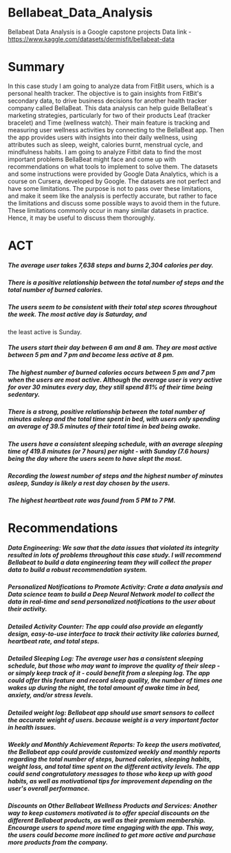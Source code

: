 # Bellabeat_Data_Analysis
Bellabeat Data Analysis is a Google capstone projects 
Data link - https://www.kaggle.com/datasets/dermisfit/bellabeat-data
# Summary
In this case study I am going to analyze data from FitBit users, which is a personal health tracker. The objective is to gain insights from FitBit's secondary data, to drive business decisions for another health tracker company called BellaBeat. This data analysis can help guide BellaBeat`s marketing strategies, particularly for two of their products Leaf (tracker bracelet) and Time (wellness watch). Their main feature is tracking and measuring user wellness activities by connecting to the BellaBeat app. Then the app provides users with insights into their daily wellness, using attributes such as sleep, weight, calories burnt, menstrual cycle, and mindfulness habits. I am going to analyze Fitbit data to find the most important problems BellaBeat might face and come up with recommendations on what tools to implement to solve them. The datasets and some instructions were provided by Google Data Analytics, which is a course on Cursera, developed by Google. The datasets are not perfect and have some limitations. The purpose is not to pass over these limitations, and make it seem like the analysis is perfectly accurate, but rather to face the limitations and discuss some possible ways to avoid them in the future. These limitations commonly occur in many similar datasets in practice. Hence, it may be useful to discuss them thoroughly.

# ACT
##### The average user takes 7,638 steps and burns 2,304 calories per day.
##### There is a positive relationship between the total number of steps and the total number of burned calories.
##### The users seem to be consistent with their total step scores throughout the week. The most active day is Saturday, and 
   the least active is Sunday.
##### The users start their day between 6 am and 8 am. They are most active between 5 pm and 7 pm and become less active at 8 pm.
##### The highest number of burned calories occurs between 5 pm and 7 pm when the users are most active. Although the average user is very active for over 30 minutes every day, they still spend 81% of their time being sedentary.
##### There is a strong, positive relationship between the total number of minutes asleep and the total time spent in bed, with users only spending an average of 39.5 minutes of their total time in bed being awake.
##### The users have a consistent sleeping schedule, with an average sleeping time of 419.8 minutes (or 7 hours) per night - with Sunday (7.6 hours) being the day where the users seem to have slept the most.
##### Recording the lowest number of steps and the highest number of minutes asleep, Sunday is likely a rest day chosen by the users.
##### The highest heartbeat rate was found from 5 PM to 7 PM.

# Recommendations
##### **Data Engineering:** We saw that the data issues that violated its integrity resulted in lots of problems throughout this case study. I will recommend Bellabeat to build a data engineering team they will collect the proper data to build a robust recommendation system.

##### **Personalized Notifications to Promote Activity:** Crate a data analysis and Data science team to build a Deep Neural Network model to collect the data in real-time and send personalized notifications to the user about their activity.

##### **Detailed Activity Counter:** The app could also provide an elegantly design, easy-to-use interface to track their activity like calories burned, heartbeat rate, and total steps.

##### **Detailed Sleeping Log:** The average user has a consistent sleeping schedule, but those who may want to improve the quality of their sleep - or simply keep track of it - could benefit from a sleeping log. The app could offer this feature and record sleep quality, the number of times one wakes up during the night, the total amount of awake time in bed, anxiety, and/or stress levels.

##### **Detailed weight log:** Bellabeat app should use smart sensors to collect the accurate weight of users. because weight is a very important factor in health issues.

##### **Weekly and Monthly Achievement Reports:** To keep the users motivated, the Bellabeat app could provide customized weekly and monthly reports regarding the total number of steps, burned calories, sleeping habits, weight loss, and total time spent on the different activity levels. The app could send congratulatory messages to those who keep up with good habits, as well as motivational tips for improvement depending on the user's overall performance.

##### **Discounts on Other Bellabeat Wellness Products and Services:** Another way to keep customers motivated is to offer special discounts on the different Bellabeat products, as well as their premium membership. Encourage users to spend more time engaging with the app. This way, the users could become more inclined to get more active and purchase more products from the company.

